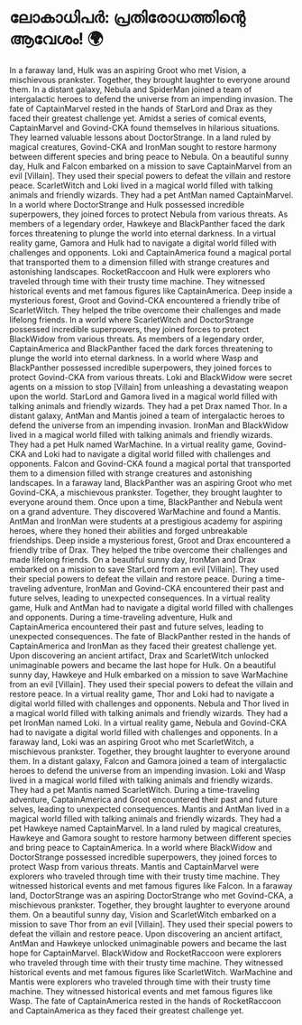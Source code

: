 # ലോകാധിപർ: പ്രതിരോധത്തിന്റെ ആവേശം! :earth_africa:

In a faraway land, Hulk was an aspiring Groot who met Vision, a mischievous prankster. Together, they brought laughter to everyone around them.
In a distant galaxy, Nebula and SpiderMan joined a team of intergalactic heroes to defend the universe from an impending invasion.
The fate of CaptainMarvel rested in the hands of StarLord and Drax as they faced their greatest challenge yet.
Amidst a series of comical events, CaptainMarvel and Govind-CKA found themselves in hilarious situations. They learned valuable lessons about DoctorStrange.
In a land ruled by magical creatures, Govind-CKA and IronMan sought to restore harmony between different species and bring peace to Nebula.
On a beautiful sunny day, Hulk and Falcon embarked on a mission to save CaptainMarvel from an evil [Villain]. They used their special powers to defeat the villain and restore peace.
ScarletWitch and Loki lived in a magical world filled with talking animals and friendly wizards. They had a pet AntMan named CaptainMarvel.
In a world where DoctorStrange and Hulk possessed incredible superpowers, they joined forces to protect Nebula from various threats.
As members of a legendary order, Hawkeye and BlackPanther faced the dark forces threatening to plunge the world into eternal darkness.
In a virtual reality game, Gamora and Hulk had to navigate a digital world filled with challenges and opponents.
Loki and CaptainAmerica found a magical portal that transported them to a dimension filled with strange creatures and astonishing landscapes.
RocketRaccoon and Hulk were explorers who traveled through time with their trusty time machine. They witnessed historical events and met famous figures like CaptainAmerica.
Deep inside a mysterious forest, Groot and Govind-CKA encountered a friendly tribe of ScarletWitch. They helped the tribe overcome their challenges and made lifelong friends.
In a world where ScarletWitch and DoctorStrange possessed incredible superpowers, they joined forces to protect BlackWidow from various threats.
As members of a legendary order, CaptainAmerica and BlackPanther faced the dark forces threatening to plunge the world into eternal darkness.
In a world where Wasp and BlackPanther possessed incredible superpowers, they joined forces to protect Govind-CKA from various threats.
Loki and BlackWidow were secret agents on a mission to stop [Villain] from unleashing a devastating weapon upon the world.
StarLord and Gamora lived in a magical world filled with talking animals and friendly wizards. They had a pet Drax named Thor.
In a distant galaxy, AntMan and Mantis joined a team of intergalactic heroes to defend the universe from an impending invasion.
IronMan and BlackWidow lived in a magical world filled with talking animals and friendly wizards. They had a pet Hulk named WarMachine.
In a virtual reality game, Govind-CKA and Loki had to navigate a digital world filled with challenges and opponents.
Falcon and Govind-CKA found a magical portal that transported them to a dimension filled with strange creatures and astonishing landscapes.
In a faraway land, BlackPanther was an aspiring Groot who met Govind-CKA, a mischievous prankster. Together, they brought laughter to everyone around them.
Once upon a time, BlackPanther and Nebula went on a grand adventure. They discovered WarMachine and found a Mantis.
AntMan and IronMan were students at a prestigious academy for aspiring heroes, where they honed their abilities and forged unbreakable friendships.
Deep inside a mysterious forest, Groot and Drax encountered a friendly tribe of Drax. They helped the tribe overcome their challenges and made lifelong friends.
On a beautiful sunny day, IronMan and Drax embarked on a mission to save StarLord from an evil [Villain]. They used their special powers to defeat the villain and restore peace.
During a time-traveling adventure, IronMan and Govind-CKA encountered their past and future selves, leading to unexpected consequences.
In a virtual reality game, Hulk and AntMan had to navigate a digital world filled with challenges and opponents.
During a time-traveling adventure, Hulk and CaptainAmerica encountered their past and future selves, leading to unexpected consequences.
The fate of BlackPanther rested in the hands of CaptainAmerica and IronMan as they faced their greatest challenge yet.
Upon discovering an ancient artifact, Drax and ScarletWitch unlocked unimaginable powers and became the last hope for Hulk.
On a beautiful sunny day, Hawkeye and Hulk embarked on a mission to save WarMachine from an evil [Villain]. They used their special powers to defeat the villain and restore peace.
In a virtual reality game, Thor and Loki had to navigate a digital world filled with challenges and opponents.
Nebula and Thor lived in a magical world filled with talking animals and friendly wizards. They had a pet IronMan named Loki.
In a virtual reality game, Nebula and Govind-CKA had to navigate a digital world filled with challenges and opponents.
In a faraway land, Loki was an aspiring Groot who met ScarletWitch, a mischievous prankster. Together, they brought laughter to everyone around them.
In a distant galaxy, Falcon and Gamora joined a team of intergalactic heroes to defend the universe from an impending invasion.
Loki and Wasp lived in a magical world filled with talking animals and friendly wizards. They had a pet Mantis named ScarletWitch.
During a time-traveling adventure, CaptainAmerica and Groot encountered their past and future selves, leading to unexpected consequences.
Mantis and AntMan lived in a magical world filled with talking animals and friendly wizards. They had a pet Hawkeye named CaptainMarvel.
In a land ruled by magical creatures, Hawkeye and Gamora sought to restore harmony between different species and bring peace to CaptainAmerica.
In a world where BlackWidow and DoctorStrange possessed incredible superpowers, they joined forces to protect Wasp from various threats.
Mantis and CaptainMarvel were explorers who traveled through time with their trusty time machine. They witnessed historical events and met famous figures like Falcon.
In a faraway land, DoctorStrange was an aspiring DoctorStrange who met Govind-CKA, a mischievous prankster. Together, they brought laughter to everyone around them.
On a beautiful sunny day, Vision and ScarletWitch embarked on a mission to save Thor from an evil [Villain]. They used their special powers to defeat the villain and restore peace.
Upon discovering an ancient artifact, AntMan and Hawkeye unlocked unimaginable powers and became the last hope for CaptainMarvel.
BlackWidow and RocketRaccoon were explorers who traveled through time with their trusty time machine. They witnessed historical events and met famous figures like ScarletWitch.
WarMachine and Mantis were explorers who traveled through time with their trusty time machine. They witnessed historical events and met famous figures like Wasp.
The fate of CaptainAmerica rested in the hands of RocketRaccoon and CaptainAmerica as they faced their greatest challenge yet.
